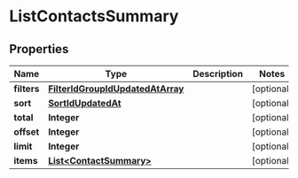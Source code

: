 
# ListContactsSummary

## Properties
Name | Type | Description | Notes
------------ | ------------- | ------------- | -------------
**filters** | [**FilterIdGroupIdUpdatedAtArray**](FilterIdGroupIdUpdatedAtArray.md) |  |  [optional]
**sort** | [**SortIdUpdatedAt**](SortIdUpdatedAt.md) |  |  [optional]
**total** | **Integer** |  |  [optional]
**offset** | **Integer** |  |  [optional]
**limit** | **Integer** |  |  [optional]
**items** | [**List&lt;ContactSummary&gt;**](ContactSummary.md) |  |  [optional]



